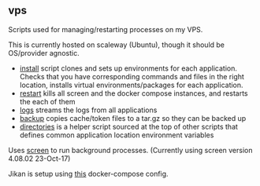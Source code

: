 ## vps

Scripts used for managing/restarting processes on my VPS.

This is currently hosted on scaleway (Ubuntu), though it should be OS/provider agnostic.

* [install](./install) script clones and sets up environments for each application. Checks that you have corresponding commands and files in the right location, installs virtual environments/packages for each application.
* [restart](./restart) kills all screen and the docker compose instances, and restarts the each of them
* [logs](./logs) streams the logs from all applications
* [backup](./backup) copies cache/token files to a tar.gz so they can be backed up
* [directories](./directories) is a helper script sourced at the top of other scripts that defines common application location environment variables

Uses [screen](https://www.gnu.org/software/screen/) to run background processes. (Currently using screen version 4.08.02 23-Oct-17)

Jikan is setup using [this](https://github.com/seanbreckenridge/docker-jikan) docker-compose config.
